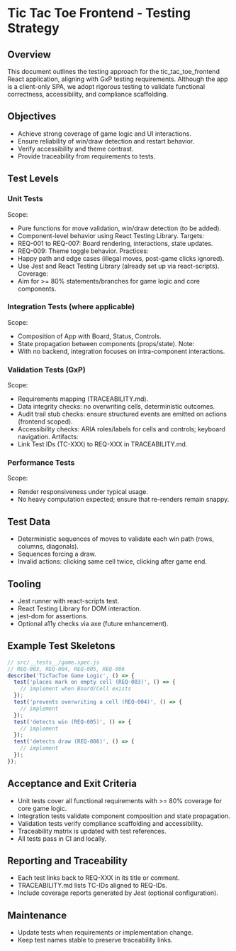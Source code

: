# Tic Tac Toe Frontend - Testing Strategy

## Overview
This document outlines the testing approach for the tic_tac_toe_frontend React application, aligning with GxP testing requirements. Although the app is a client-only SPA, we adopt rigorous testing to validate functional correctness, accessibility, and compliance scaffolding.

## Objectives
- Achieve strong coverage of game logic and UI interactions.
- Ensure reliability of win/draw detection and restart behavior.
- Verify accessibility and theme contrast.
- Provide traceability from requirements to tests.

## Test Levels

### Unit Tests
Scope:
- Pure functions for move validation, win/draw detection (to be added).
- Component-level behavior using React Testing Library.
Targets:
- REQ-001 to REQ-007: Board rendering, interactions, state updates.
- REQ-009: Theme toggle behavior.
Practices:
- Happy path and edge cases (illegal moves, post-game clicks ignored).
- Use Jest and React Testing Library (already set up via react-scripts).
Coverage:
- Aim for >= 80% statements/branches for game logic and core components.

### Integration Tests (where applicable)
Scope:
- Composition of App with Board, Status, Controls.
- State propagation between components (props/state).
Note:
- With no backend, integration focuses on intra-component interactions.

### Validation Tests (GxP)
Scope:
- Requirements mapping (TRACEABILITY.md).
- Data integrity checks: no overwriting cells, deterministic outcomes.
- Audit trail stub checks: ensure structured events are emitted on actions (frontend scoped).
- Accessibility checks: ARIA roles/labels for cells and controls; keyboard navigation.
Artifacts:
- Link Test IDs (TC-XXX) to REQ-XXX in TRACEABILITY.md.

### Performance Tests
Scope:
- Render responsiveness under typical usage.
- No heavy computation expected; ensure that re-renders remain snappy.

## Test Data
- Deterministic sequences of moves to validate each win path (rows, columns, diagonals).
- Sequences forcing a draw.
- Invalid actions: clicking same cell twice, clicking after game end.

## Tooling
- Jest runner with react-scripts test.
- React Testing Library for DOM interaction.
- jest-dom for assertions.
- Optional a11y checks via axe (future enhancement).

## Example Test Skeletons
```javascript
// src/__tests__/game.spec.js
// REQ-003, REQ-004, REQ-005, REQ-006
describe('TicTacToe Game Logic', () => {
  test('places mark on empty cell (REQ-003)', () => {
    // implement when Board/Cell exists
  });
  test('prevents overwriting a cell (REQ-004)', () => {
    // implement
  });
  test('detects win (REQ-005)', () => {
    // implement
  });
  test('detects draw (REQ-006)', () => {
    // implement
  });
});
```

## Acceptance and Exit Criteria
- Unit tests cover all functional requirements with >= 80% coverage for core game logic.
- Integration tests validate component composition and state propagation.
- Validation tests verify compliance scaffolding and accessibility.
- Traceability matrix is updated with test references.
- All tests pass in CI and locally.

## Reporting and Traceability
- Each test links back to REQ-XXX in its title or comment.
- TRACEABILITY.md lists TC-IDs aligned to REQ-IDs.
- Include coverage reports generated by Jest (optional configuration).

## Maintenance
- Update tests when requirements or implementation change.
- Keep test names stable to preserve traceability links.
